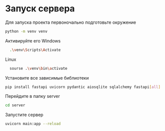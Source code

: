 # Запуск сервера
Для запуска проекта первоночально подготовьте окружение
```bash
python -m venv venv
```
Активируйте его
  Windows
  ```bash
    .\venv\Scripts\Activate
  ```
  Linux
  ```bash
    sourse .\venv\bin\activate
  ```
Установите все зависимые библиотеки
```bash
pip install fastapi uvicorn pydantic aiosqlite sqlalchemy fastapi[all]
```
Перейдите в папку server
```bash
cd server
```
  Запустите сервер
```bash
uvicorn main:app --reload
```
